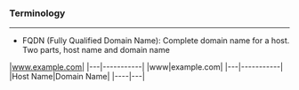 

### Terminology
---

- FQDN (Fully Qualified Domain Name): Complete domain name for a host. Two parts, host name and domain name

|www.example.com|
|---|-----------|
|www|example.com|
|---|-----------|
|Host Name|Domain Name|
|----|---|

